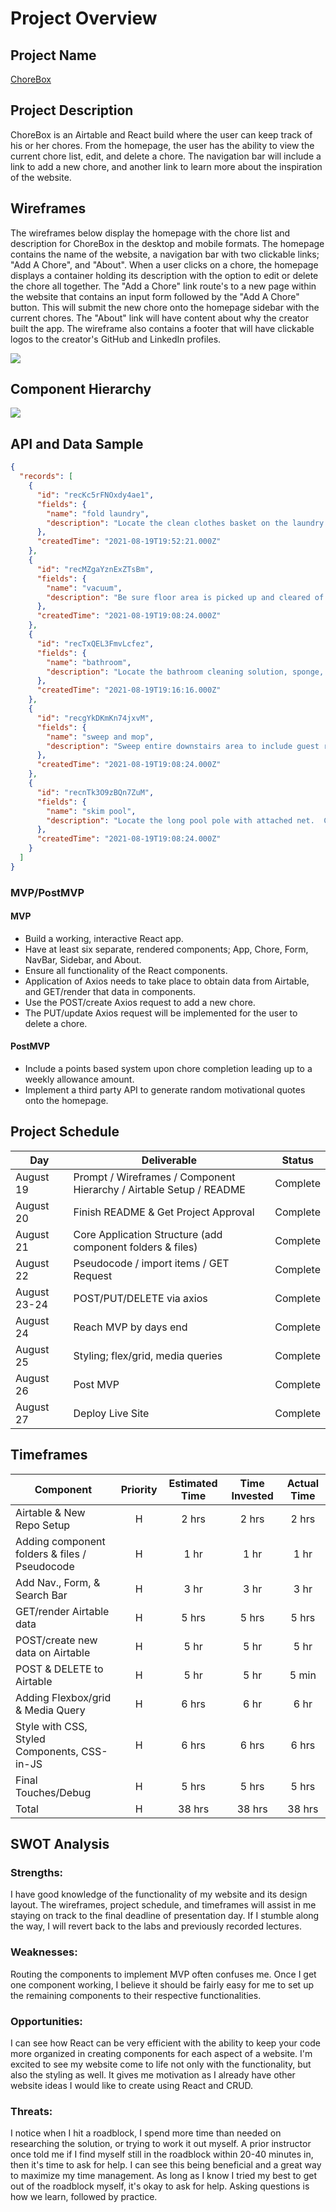 # Project Overview

## Project Name

[ChoreBox](https://chore-box.netlify.app/)

## Project Description

ChoreBox is an Airtable and React build where the user can keep track of his or her chores. From the homepage, the user has the ability to view the current chore list, edit, and delete a chore. The navigation bar will include a link to add a new chore, and another link to learn more about the inspiration of the website.

## Wireframes

The wireframes below display the homepage with the chore list and description for ChoreBox in the desktop and mobile formats. The homepage contains the name of the website, a navigation bar with two clickable links; "Add A Chore", and "About". When a user clicks on a chore, the homepage displays a container holding its description with the option to edit or delete the chore all together. The "Add a Chore" link route's to a new page within the website that contains an input form followed by the "Add A Chore" button. This will submit the new chore onto the homepage sidebar with the current chores. The "About" link will have content about why the creator built the app. The wireframe also contains a footer that will have clickable logos to the creator's GitHub and LinkedIn profiles.

<img src = "client/Assets/Chores WireFrame.png">

## Component Hierarchy

<img src = "client/Assets/Component Hierarchy.png">

## API and Data Sample

```json
{
  "records": [
    {
      "id": "recKc5rFNOxdy4ae1",
      "fields": {
        "name": "fold laundry",
        "description": "Locate the clean clothes basket on the laundry table.  Fold and/or hang all clothes, even if it is not yours.  Teamwork makes the dream work!  Enjoy your crisp clean clothes for the week!"
      },
      "createdTime": "2021-08-19T19:52:21.000Z"
    },
    {
      "id": "recMZgaYznExZTsBm",
      "fields": {
        "name": "vacuum",
        "description": "Be sure floor area is picked up and cleared of any small debris, hanging shoe laces, wires, etc. prior to vacuuming."
      },
      "createdTime": "2021-08-19T19:08:24.000Z"
    },
    {
      "id": "recTxQEL3FmvLcfez",
      "fields": {
        "name": "bathroom",
        "description": "Locate the bathroom cleaning solution, sponge, paper towels, and any other cleaning supplies you may need.  Scrub sink, toilet, and shower, paying careful attention to any stubborn stains.  Be sure to clean around the bottom of the toilet as well.  Windex the mirror, and enjoy your sparkling clean bathroom!"
      },
      "createdTime": "2021-08-19T19:16:16.000Z"
    },
    {
      "id": "recgYkDKmKn74jxvM",
      "fields": {
        "name": "sweep and mop",
        "description": "Sweep entire downstairs area to include guest room and bathroom.  Once complete, fill mop bucket with hot water and mix in mop solution.  Turn on your favorite tunes and start mopping, paying careful attention to scuff marks/sticky areas (if any)."
      },
      "createdTime": "2021-08-19T19:08:24.000Z"
    },
    {
      "id": "recnTk3O9zBQn7ZuM",
      "fields": {
        "name": "skim pool",
        "description": "Locate the long pool pole with attached net.  Carefully skim the top of the pool water to remove any and all debris.  Empty net in the lawn area after each pass."
      },
      "createdTime": "2021-08-19T19:08:24.000Z"
    }
  ]
}
```

### MVP/PostMVP

#### MVP

- Build a working, interactive React app.
- Have at least six separate, rendered components; App, Chore, Form, NavBar, Sidebar, and About.
- Ensure all functionality of the React components.
- Application of Axios needs to take place to obtain data from Airtable, and GET/render that data in components.
- Use the POST/create Axios request to add a new chore.
- The PUT/update Axios request will be implemented for the user to delete a chore.

#### PostMVP

- Include a points based system upon chore completion leading up to a weekly allowance amount.
- Implement a third party API to generate random motivational quotes onto the homepage.

## Project Schedule

| Day          | Deliverable                                                         | Status   |
| ------------ | ------------------------------------------------------------------- | -------- |
| August 19    | Prompt / Wireframes / Component Hierarchy / Airtable Setup / README | Complete |
| August 20    | Finish README & Get Project Approval                                | Complete |
| August 21    | Core Application Structure (add component folders & files)          | Complete |
| August 22    | Pseudocode / import items / GET Request                             | Complete |
| August 23-24 | POST/PUT/DELETE via axios                                           | Complete |
| August 24    | Reach MVP by days end                                               | Complete |
| August 25    | Styling; flex/grid, media queries                                   | Complete |
| August 26    | Post MVP                                                            | Complete |
| August 27    | Deploy Live Site                                                    | Complete |

## Timeframes

| Component                                     | Priority | Estimated Time | Time Invested | Actual Time |
| --------------------------------------------- | :------: | :------------: | :-----------: | :---------: |
| Airtable & New Repo Setup                     |    H     |     2 hrs      |     2 hrs     |    2 hrs    |
| Adding component folders & files / Pseudocode |    H     |      1 hr      |     1 hr      |    1 hr     |
| Add Nav., Form, & Search Bar                  |    H     |      3 hr      |     3 hr      |    3 hr     |
| GET/render Airtable data                      |    H     |     5 hrs      |     5 hrs     |    5 hrs    |
| POST/create new data on Airtable              |    H     |      5 hr      |     5 hr      |    5 hr     |
| POST & DELETE to Airtable                     |    H     |      5 hr      |     5 hr      |    5 min    |
| Adding Flexbox/grid & Media Query             |    H     |     6 hrs      |     6 hr      |    6 hr     |
| Style with CSS, Styled Components, CSS-in-JS  |    H     |     6 hrs      |     6 hrs     |    6 hrs    |
| Final Touches/Debug                           |    H     |     5 hrs      |     5 hrs     |    5 hrs    |
| Total                                         |    H     |     38 hrs     |    38 hrs     |   38 hrs    |

## SWOT Analysis

### Strengths:

I have good knowledge of the functionality of my website and its design layout. The wireframes, project schedule, and timeframes will assist in me staying on track to the final deadline of presentation day. If I stumble along the way, I will revert back to the labs and previously recorded lectures.

### Weaknesses:

Routing the components to implement MVP often confuses me. Once I get one component working, I believe it should be fairly easy for me to set up the remaining components to their respective functionalities.

### Opportunities:

I can see how React can be very efficient with the ability to keep your code more organized in creating components for each aspect of a website. I'm excited to see my website come to life not only with the functionality, but also the styling as well. It gives me motivation as I already have other website ideas I would like to create using React and CRUD.

### Threats:

I notice when I hit a roadblock, I spend more time than needed on researching the solution, or trying to work it out myself. A prior instructor once told me if I find myself still in the roadblock within 20-40 minutes in, then it's time to ask for help. I can see this being beneficial and a great way to maximize my time management. As long as I know I tried my best to get out of the roadblock myself, it's okay to ask for help. Asking questions is how we learn, followed by practice.
